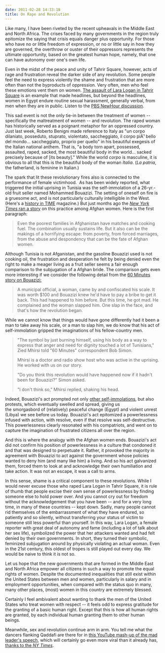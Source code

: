 ```yaml
---
date: 2011-02-28 14:33:18
title: On Rape and Revolution
---
```


Like many, I have been riveted by the recent upheavals in the Middle East and North Africa. The crises faced by many governments in the region truly epitomize the saying that crisis equals danger plus opportunity. For those who have no or little freedom of expression, or no or little say in how they are governed, the overthrow or ouster of their oppressors represents the ultimate opportunity, based on the greatest human hope, namely, that one can have autonomy over one's own life.

<!--more-->Even in the midst of the peace and unity of Tahrir Square, however, acts of rage and frustration reveal the darker side of any revolution. Some people feel the need to express violently the shame and frustration that are more often than not the byproducts of oppression. Very often, men who feel these emotions vent them on women. <a href="http://blogs.laweekly.com/informer/2011/02/lara_logan_raped_egypt_reporte.php" target="_blank">The assault of Lara Logan in Tahrir Square</a> is an example that made headlines, but beyond the headlines, women in Egypt endure routine sexual harassment, generally verbal, from men when they are in public. Listen to the <a href="http://www.pbs.org/newshour/bb/world/jan-june11/egyptwomen_02-21.html" target="_blank">PBS NewHour discussion</a>.

This sad event is not the only tie-in between the treatment of women -- specifically the maltreatment of women -- and revolution. The raped woman has historically served as a poignant metaphor for an oppressed country. Just last week, Roberto Benigni made reference to Italy as "un corpo dilaniato, posseduto, stuprato, violentato, saccheggiato, il corpo piÃ¹ bello del mondo... saccheggiato, proprio per quello" in his beautiful exegesis of the Italian national anthem. That is, "a body torn apart, possessed, assaulted, raped, sacked, the most beautiful body in the world... sacked precisely because of [its beauty]." While the world <em>corpo</em> is masculine, it is obvious to all that this is the beautiful body of the woman <em>Italia</em>. (<em>La patria</em>, the fatherland, is feminine in Italian.)

The spark that lit these revolutionary fires also is connected to the performance of female victimhood.  As has been widely reported, what triggered the initial uprising in Tunisia was the self-immolation of a 26-yr.-old fruit seller named Mohammed Bouazizi. The setting of oneself on fire is a gruesome act, and is not particularly culturally intelligible in the West. (Here's a <a href="http://www.time.com/time/world/article/0,8599,2043123,00.html" target="_blank">history in TIME</a> magazine.) But just months ago the <a href="http://www.nytimes.com/2010/11/08/world/asia/08burn.html" target="_blank"><em>New York Times</em> ran a story</a> on this practice among Afghan women. Here is the first paragraph:
<blockquote>Even the poorest families in Afghanistan have matches and cooking fuel. The combination usually sustains life. But it also can be the makings of a horrifying escape: from poverty, from forced marriages, from the abuse and despondency that can be the fate of Afghan women.</blockquote>
Although Tunisia is not Afganistan, and the gasoline Bouazizi used is not cooking oil, the frustration and desperation he felt by being denied even the right to make a meager living as a fruit seller seems a fair enough comparison to the subjugation of a Afghan bride. The comparison gets even more interesting if we consider the following detail from the <a href="http://www.cbsnews.com/stories/2011/02/20/60minutes/main20033404.shtml?tag=contentMain;contentBody" target="_blank">60 Minutes story on Bouazizi:</a>
<blockquote>A municipal official, a woman, came by and confiscated his scale. It was worth $100 and Bouazizi knew he'd have to pay a bribe to get it back. This had happened to him before. But this time, he got mad. He complained and the woman slapped him. One slap in the face, and that's how the revolution began.</blockquote>
While we cannot know that things would have gone differently had it been a man to take away his scale, or a man to slap him, we do know that his act of self-immolation gripped the imaginations of his fellow-country men.
<blockquote>"The symbol by just burning himself, using his body as a way to express that anger and need for dignity touched a lot of Tunisians," Zied Mhirsi told "60 Minutes" correspondent Bob Simon.

Mhirsi is a doctor and radio show host who was active in the uprising. He worked with us on our story.

"Do you think this revolution would have happened now if it hadn't been for Bouazizi?" Simon asked.

"I don't think so," Mhirsi replied, shaking his head.</blockquote>
Indeed, Bouazizi's act prompted not only <a href="http://www.nytimes.com/2011/01/18/world/africa/18egypt.html" target="_blank">other self-immolations</a>, but also protests, which eventually swelled and spread, giving us the smorgasbord of (relatively) peaceful change (Egypt) and violent unrest (Libya) we see before us today. Bouazizi's act epitomized a powerlessness infused with action, with resolve, even if that resolve was self-destructive. This powerlessness clearly resonated with his compatriots, and went on to capture the imagination of frustrated citizens all over the region.

And this is where the analogy with the Afghan women ends. Bouazizi's act did not confirm his position of powerlessness in a culture that condoned it and that was designed to perpetuate it. Rather, it provoked the majority in agreement with Bouazizi to act against the government whose policies wanted to deny him (and many like him) a living. And so his act galvanized them, forced them to look at and acknowledge their own humiliation and take action. It was not an escape, it was a call to arms.

In this sense, shame is a critical component to these revolutions. While I would never excuse those who raped Lara Logan in Tahrir Square, it is rule of thumb that people excise their own sense of powerlessness by finding someone else to hold power over. And you cannot cry out for freedom without the acknowledgement that you have been -- and for a very long time, in many of these countries -- kept down. Sadly, many people cannot rid themselves of the embarrassment of what they have endured, so patiently and so silently, without transferring your status of victim to someone still less powerful than yourself. In this way, Lara Logan, a female reporter with great deal of autonomy and fame (including a lot of talk about her sex life), symbolized the power that her attackers wanted and had felt denied by their own governments. In short, they turned their symbolic, feminized subjugation around by physically violating an actual woman. Even in the 21st century, this oldest of tropes is still played out every day. We would be naive to think it is not so.

Let us hope that the new governments that are formed in the Middle East and North Africa empower all citizens in such a way to promote the equal rights of women. Despite the documented inequalities that still exist within the United States between men and women, particularly in salary and in employment opportunities, when compared with the status quo in many, many other places, (most) women in this country are extremely blessed.

Certainly I feel ambivalent about wanting to thank the men of the United States who treat women with respect -- it feels odd to express gratitude for the granting of a basic human right. Except that this is how all human rights are granted, by each individual human granting them to other human beings.

Meanwhile, sex and revolution continue arm in arm. You tell me what the dancers flanking Qaddafi are there for in <a href="http://www.youtube.com/watch?v=cBY-0n4esNY" target="_blank">this YouTube mash-up of the mad leader's speech</a>, which will certainly go even more viral than it already has, <a href="http://www.nytimes.com/2011/02/28/world/middleeast/28youtube.html?_r=1&amp;hp" target="_blank">thanks to the <em>NY Times</em></a>.

